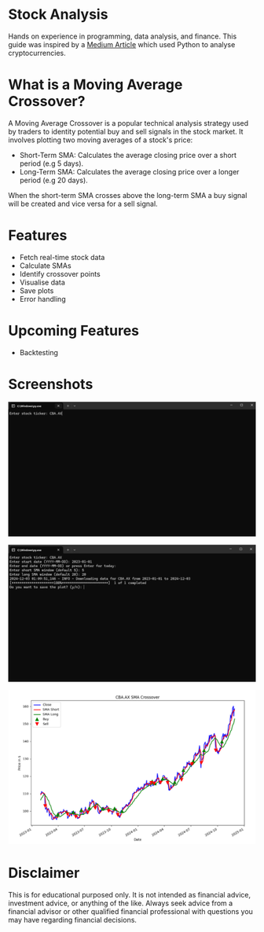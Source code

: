 # Stock Analysis
Hands on experience in programming, data analysis, and finance. This guide was inspired by a [Medium Article](https://medium.com/@deepml1818/cryptocurrency-analysis-with-sma-crossover-strategy-using-python-e519a9e680da) which used Python to analyse cryptocurrencies.

# What is a Moving Average Crossover?
A Moving Average Crossover is a popular technical analysis strategy used by traders to identity potential buy and sell signals in the stock market. It involves plotting two moving averages of a stock's price:

- Short-Term SMA: Calculates the average closing price over a short period (e.g 5 days).
- Long-Term SMA: Calculates the average closing price over a longer period (e.g 20 days). 

When the short-term SMA crosses above the long-term SMA a buy signal will be created and vice versa for a sell signal.

# Features
- Fetch real-time stock data
- Calculate SMAs
- Identify crossover points
- Visualise data
- Save plots
- Error handling

# Upcoming Features
- Backtesting

# Screenshots
![Enter Ticker](/img/1.png)

![Save Plot](/img/2.png)

![Plot](/img/3.png)

# Disclaimer
This is for educational purposed only. It is not intended as financial advice, investment advice, or anything of the like. Always seek advice from a financial advisor or other qualified financial professional with questions you may have regarding financial decisions.
